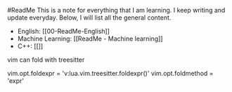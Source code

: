 #ReadMe
This is a note for everything that I am learning. I keep writing and update everyday. 
Below, I will list all the general content.
- English: [[00-ReadMe-English]]
- Machine Learning: [[ReadMe - Machine learning]]
- C++: [[]]



vim can fold with treesitter


vim.opt.foldexpr = 'v:lua.vim.treesitter.foldexpr()'
vim.opt.foldmethod = 'expr'








